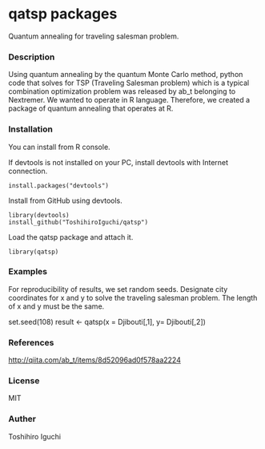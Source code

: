 # qatsp packages
Quantum annealing for traveling salesman problem.

### Description
Using quantum annealing by the quantum Monte Carlo method, python code that solves for TSP (Traveling Salesman problem) which is a typical combination optimization problem was released by ab_t belonging to Nextremer.
We wanted to operate in R language.
Therefore, we created a package of quantum annealing that operates at R.

### Installation
You can install from R console.

If devtools is not installed on your PC, install devtools with Internet connection.

    install.packages("devtools")

Install from GitHub using devtools.
    
    library(devtools)
    install_github("ToshihiroIguchi/qatsp")

Load the qatsp package and attach it.

    library(qatsp)

### Examples
For reproducibility of results, we set random seeds.
Designate city coordinates for x and y to solve the traveling salesman problem.
The length of x and y must be the same.

  set.seed(108)
  result <- qatsp(x = Djibouti[,1], y= Djibouti[,2])


### References
http://qiita.com/ab_t/items/8d52096ad0f578aa2224

### License 
MIT

### Auther
Toshihiro Iguchi

